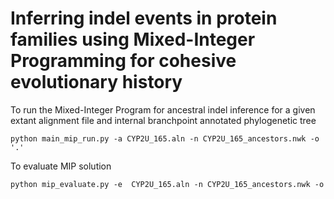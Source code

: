 # Inferring indel events in protein families using Mixed-Integer Programming for cohesive evolutionary history


To run the Mixed-Integer Program for ancestral indel inference for a given extant alignment file and internal branchpoint annotated phylogenetic tree

```
python main_mip_run.py -a CYP2U_165.aln -n CYP2U_165_ancestors.nwk -o '.'
```

To evaluate MIP solution 
```
python mip_evaluate.py -e  CYP2U_165.aln -n CYP2U_165_ancestors.nwk -o
```
